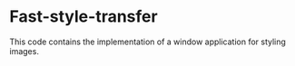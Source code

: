 # Fast-style-transfer
This code contains the implementation of a window application for styling images.
